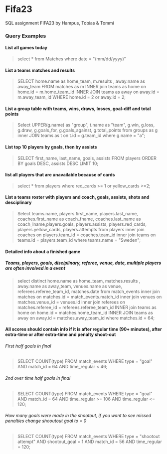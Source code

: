 # Fifa23

SQL assignment FIFA23 by Hampus, Tobias &amp; Tommi

### Query Examples

#### List all games today

> select \* from Matches
> where date = "(mm/dd/yyyy)"

#### List a teams matches and results

> SELECT home.name as home_team, m.results , away.name as away_team
> FROM matches as m
> INNER join teams as home
> on home.id = m.home_team_id
> INNER JOIN teams as away
> on away.id = m.away_team_id
> WHERE home.id = 2 or away.id = 2;

#### List a group table with teams, wins, draws, losses, goal-diff and total points

> Select UPPER(g.name) as "group", t.name as "team", g.win, g.loss, g.draw, g.goals_for, g.goals_against, g.total_points from groups as g
> inner JOIN teams as t
> on t.id = g.team_id
> where g.name = "a";

#### List top 10 players by goals, then by assists

> SELECT first_name, last_name, goals, assists
> FROM players
> ORDER BY goals DESC, assists DESC
> LIMIT 10;

#### list all players that are unavailable because of cards

> select \* from players
> where red_cards >= 1 or yellow_cards >=2;

#### List a teams roster with players and coach, goals, assists, shots and desciplinary

> Select teams.name, players.first_name, players.last_name, coaches.first_name as coach_fname, coaches.last_name as coach_lname,players.goals, players.assists, players.red_cards, players.yellow_cards, players.attempts from players
> inner join coaches
> on players.team_id = coaches.team_id
> inner join teams
> on teams.id = players.team_id
> where teams.name = "Sweden";

#### Detailed info about a finished game

##### Teams, players, goals, disciplinary, referee, venue, date, multiple players are often involved in a event

> select distinct home.name as home_team, matches.results , away.name as away_team, venues.name as venue, referees.referee_team_id, matches.date from match_events
> inner join matches
> on matches.id = match_events.match_id
> inner join venues
> on matches.venue_id = venues.id
> inner join referees
> on matches.referee_id = referees.referee_team_id
> INNER join teams as home
> on home.id = matches.home_team_id
> INNER JOIN teams as away
> on away.id = matches.away_team_id
> where matches.id = 64;

#### All scores should contain info if it is after regular time (90+ minutes), after extra-time or after extra-time and penalty shoot-out

###### First half goals in final

> SELECT COUNT(type)
> FROM match_events
> WHERE type = "goal"
> AND match_id = 64
> AND time_regular < 46;

###### 2nd over time half goals in final

> SELECT COUNT(type)
> FROM match_events
> WHERE type = "goal"
> AND match_id = 64
> AND time_regular >= 106
> AND time_regular <= 120;

###### How many goals were made in the shootout, if you want to see missed penalties change shooutout goal to = 0

> SELECT COUNT(type)
> FROM match_events
> WHERE type = "shootout attempt"
> AND shootout_goal = 1
> AND match_id = 56
> AND time_regular = 120;
